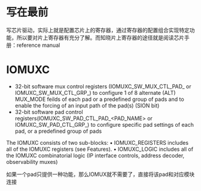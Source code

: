# 写在最前
写芯片驱动，实际上就是配置芯片上的寄存器，通过寄存器的配置组合实现特定功能，所以要对片上寄存器有充分了解。而知晓片上寄存器的途径就是阅读芯片手册：reference manual

# IOMUXC
- 32-bit software mux control registers (IOMUXC_SW_MUX_CTL_PAD_<PAD NAME> or IOMUXC_SW_MUX_CTL_GRP_<GROUP NAME>) to configure 1 of 8 alternate (ALT) MUX_MODE feilds of each pad or a predefined group of pads and to enable the forcing of an input path of the pad(s) (SION bit)
- 32-bit software pad control registers(IOMUXC_SW_PAD_CTL_PAD_<PAD_NAME> or IOMUXC_SW_PAD_CTL_GRP_<GROUP NAME>) to configure specific pad settings of each pad, or a predefined group of pads

The IOMUXC consists of two sub-blocks:
• IOMUXC_REGISTERS includes all of the IOMUXC registers (see Features).
• IOMUXC_LOGIC includes all of the IOMUXC combinatorial logic (IP interface controls, address decoder, observability muxes)

如果一个pad只提供一种功能，那么IOMUX就不需要了，直接将该pad和对应模块连接